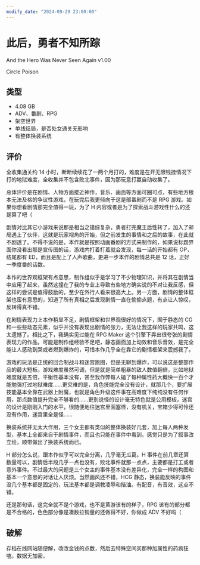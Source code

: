 ```yaml
---
modify_date: "2024-09-29 23:00:00"
---
```


# 此后，勇者不知所踪

And the Hero Was Never Seen Again v1.00

Circle Poison

## 类型

- 4.08 GB
- ADV、番剧、RPG
- 架空世界
- 单线结局，是否处女通关无影响
- 有整体换装系统

## 评价

全收集通关约 14 小时，断断续续花了一两个月打的，难度是在开无限钱挂情况下打的地狱难度，全收集并不包含败北事件，因为那玩意打赢自动收集了。

总体评价是在剧情、人物方面接近神作，音乐、画面等方面可圈可点，有些地方根本无法及格的争议性游戏，在玩完后我更倾向于这是部番剧而不是 RPG 游戏。如果你想看剧情那完全值得一玩，为了 H 内容或者是为了探索战斗游戏性什么的还是算了吧（

剧情对比其它小游戏来说那是相当之错综复杂，勇者打完魔王后性转了，加入了邮局遇上了伙伴，这就是玩家视角的开始，但之前发生的事情和之后的故事，在此就不剧透了。不得不说的是，本作就是按照动画番剧的方式来制作的，如果说标题界面你没看出那是宣传图的话，游戏内打着打着就会发现，每一话的开始都有 OP，结尾都有 ED，而且是配上了人声歌曲，更进一步本作的剧情总共是 12 话，正好一季度番的话数。

本作的世界观框架有点意思，制作组似乎是学习了不少物理知识，并将其在剧情当中应用了起来，虽然这撞在了我的专业上导致有些地方确实说的不对让我反感，但这样的尝试是值得鼓励的，至少在外行人看来很高大上。另一方面，剧情的整体框架也蛮有意思的，知道了所有真相之后发现剧情一直在偷偷点题，有点让人惊叹，反转得真不错。

在剧情表现力上本作稍显不足，剧情框架和世界观很好的情况下，囿于静态的 CG 和一些些动态元素，似乎并没有表现出剧情的张力，无法让我这样的玩家共鸣，这太遗憾了。相比之下，我确实见过能在 RPG Maker 这个引擎下弄出很夸张的剧情表现力的作品，可能是制作组经验不足吧，静态画面加上动效和音乐音效，是完全能让人感动到哭或者燃到爆炸的，可惜本作几乎全在靠它的剧情框架来震撼我了。

游戏的玩法是正统的回合制战斗和迷宫跑图，但是无聊到爆炸，可以说这是整部作品的最大短板。游戏难度虽然可调，但是就是简单粗暴的敌人数值翻倍，比如地狱难度就是五倍，平衡性基本没有，甚至我作弊每人磕了每种属性药大概快一百个才能勉强打过地狱难度……更灾难的是，角色技能完全没有设计，就那几个，要扩展技能基本全靠在武器上附魔，也就是角色升级这件事在高难度下纯纯没有任何作用，那点数值提升完全不够看的……更别说怪的设计毫无特色就是公用模板，迷宫的设计是刚刚入门的水平，很随便地往迷宫里面塞怪，没有机关，宝箱少得可怜还没有作用，迷宫里全是怪……

换装系统并无太大作用，三个女主都有类似的整体换装好几套，加上每人两种发型，基本上全都来自于剧情事件，而且也只能在事件中看到。感觉只是为了叙事改立绘，顺带做出了换装系统而已。

H 部分怎么说，跟本作似乎可以完全分离，几乎毫无瓜葛。H 事件在前几章还算数量可以，剧情后半段几乎一点也没有，败北事件就那一点点，主要都是打工或者意外事件。不过最大的问题是三个女主的事件基本没有差异化，完全一样的构图和基本一个意思的对话让人厌烦。当然画风还不错，HCG 静态，换装能反映的事件没几个基本都是固定的，玩法基本都是调教凌辱和揩油。有配音，有音效，这点不错。

还是那句话，这完全就不是个游戏，也不是黄游该有的样子，RPG 该有的部分都是不合格的，色色部分像是凑数拉销量的还做得不好，你做成 ADV 不好吗（

## 破解

存档在线网站随便解，改改金钱的点数，然后去特殊空间买那种加属性的药疯狂嗑。数据无加密。
